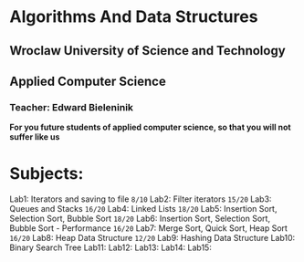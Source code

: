 # Algorithms And Data Structures
## Wroclaw University of Science and Technology
## Applied Computer Science
### Teacher: Edward Bieleninik

**For you future students of applied computer science, so that you will not suffer like us**


# Subjects:
 Lab1: Iterators and saving to file `8/10`
 Lab2: Filter iterators `15/20`
 Lab3: Queues and Stacks `16/20`
 Lab4: Linked Lists `18/20`
 Lab5: Insertion Sort, Selection Sort, Bubble Sort `18/20`
 Lab6: Insertion Sort, Selection Sort, Bubble Sort - Performance `16/20`
 Lab7: Merge Sort, Quick Sort, Heap Sort `16/20`
 Lab8: Heap Data Structure `12/20`
 Lab9: Hashing Data Structure
 Lab10: Binary Search Tree
 Lab11:
 Lab12:
 Lab13:
 Lab14:
 Lab15:
